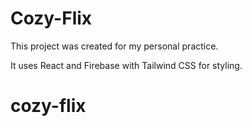 # Cozy-Flix

This project was created for my personal practice.

It uses React and Firebase with Tailwind CSS for styling.

# cozy-flix
